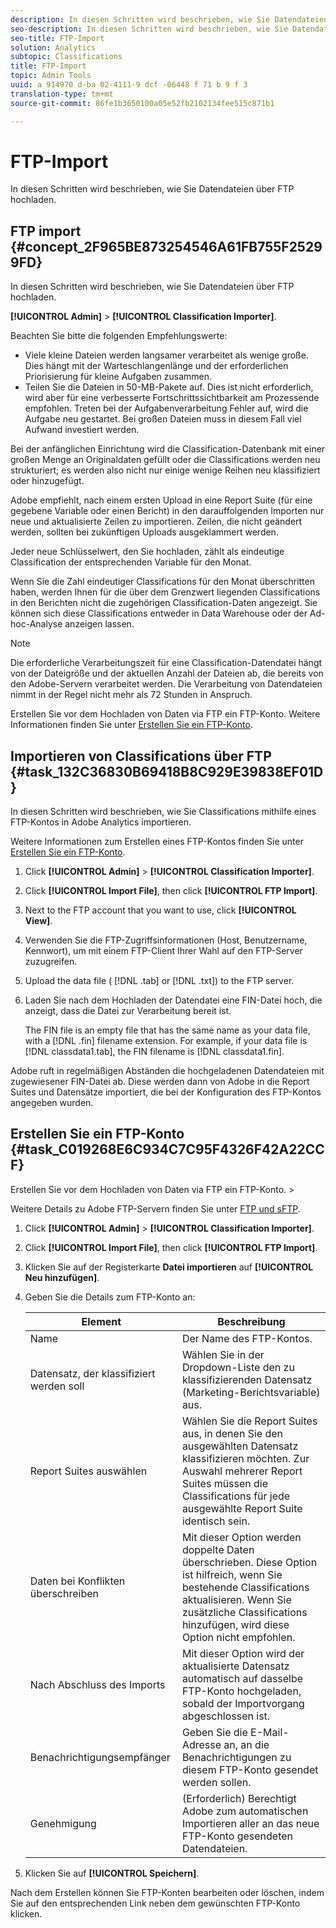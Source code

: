 ```yaml
---
description: In diesen Schritten wird beschrieben, wie Sie Datendateien über FTP hochladen.
seo-description: In diesen Schritten wird beschrieben, wie Sie Datendateien über FTP hochladen.
seo-title: FTP-Import
solution: Analytics
subtopic: Classifications
title: FTP-Import
topic: Admin Tools
uuid: a 914970 d-ba 02-4111-9 dcf -06448 f 71 b 9 f 3
translation-type: tm+mt
source-git-commit: 86fe1b3650100a05e52fb2102134fee515c871b1

---
```



# FTP-Import

In diesen Schritten wird beschrieben, wie Sie Datendateien über FTP hochladen.

## FTP import {#concept_2F965BE873254546A61FB755F25299FD}

In diesen Schritten wird beschrieben, wie Sie Datendateien über FTP hochladen.

**[!UICONTROL Admin]** &gt; **[!UICONTROL Classification Importer]**.

Beachten Sie bitte die folgenden Empfehlungswerte:

* Viele kleine Dateien werden langsamer verarbeitet als wenige große. Dies hängt mit der Warteschlangenlänge und der erforderlichen Priorisierung für kleine Aufgaben zusammen.
* Teilen Sie die Dateien in 50-MB-Pakete auf. Dies ist nicht erforderlich, wird aber für eine verbesserte Fortschrittssichtbarkeit am Prozessende empfohlen. Treten bei der Aufgabenverarbeitung Fehler auf, wird die Aufgabe neu gestartet. Bei großen Dateien muss in diesem Fall viel Aufwand investiert werden.

Bei der anfänglichen Einrichtung wird die Classification-Datenbank mit einer großen Menge an Originaldaten gefüllt oder die Classifications werden neu strukturiert; es werden also nicht nur einige wenige Reihen neu klassifiziert oder hinzugefügt.

Adobe empfiehlt, nach einem ersten Upload in eine Report Suite (für eine gegebene Variable oder einen Bericht) in den darauffolgenden Importen nur neue und aktualisierte Zeilen zu importieren. Zeilen, die nicht geändert werden, sollten bei zukünftigen Uploads ausgeklammert werden.

Jeder neue Schlüsselwert, den Sie hochladen, zählt als eindeutige Classification der entsprechenden Variable für den Monat.

Wenn Sie die Zahl eindeutiger Classifications für den Monat überschritten haben, werden Ihnen für die über dem Grenzwert liegenden Classifications in den Berichten nicht die zugehörigen Classification-Daten angezeigt. Sie können sich diese Classifications entweder in Data Warehouse oder der Ad-hoc-Analyse anzeigen lassen.

>[!NOTE]
>
>Die erforderliche Verarbeitungszeit für eine Classification-Datendatei hängt von der Dateigröße und der aktuellen Anzahl der Dateien ab, die bereits von den Adobe-Servern verarbeitet werden. Die Verarbeitung von Datendateien nimmt in der Regel nicht mehr als 72 Stunden in Anspruch.

Erstellen Sie vor dem Hochladen von Daten via FTP ein FTP-Konto. Weitere Informationen finden Sie unter [Erstellen Sie ein FTP-Konto](../../../components/c-classifications2/c-classifications-importer/c-uploading-saint-data-files-via-ftp.md#task_C019268E6C934C7C95F4326F42A22CCF).

## Importieren von Classifications über FTP {#task_132C36830B69418B8C929E39838EF01D}

<!-- 

t_upload_a_saint_data_file_via_ftp.xml

 -->

In diesen Schritten wird beschrieben, wie Sie Classifications mithilfe eines FTP-Kontos in Adobe Analytics importieren.

Weitere Informationen zum Erstellen eines FTP-Kontos finden Sie unter [Erstellen Sie ein FTP-Konto](../../../components/c-classifications2/c-classifications-importer/c-uploading-saint-data-files-via-ftp.md#task_C019268E6C934C7C95F4326F42A22CCF).

1. Click **[!UICONTROL Admin]** &gt; **[!UICONTROL Classification Importer]**.
1. Click **[!UICONTROL Import File]**, then click **[!UICONTROL FTP Import]**.
1. Next to the FTP account that you want to use, click **[!UICONTROL View]**.
1. Verwenden Sie die FTP-Zugriffsinformationen (Host, Benutzername, Kennwort), um mit einem FTP-Client Ihrer Wahl auf den FTP-Server zuzugreifen.
1. Upload the data file ( [!DNL .tab] or [!DNL .txt]) to the FTP server.
1. Laden Sie nach dem Hochladen der Datendatei eine FIN-Datei hoch, die anzeigt, dass die Datei zur Verarbeitung bereit ist.

   The FIN file is an empty file that has the same name as your data file, with a [!DNL .fin] filename extension. For example, if your data file is [!DNL classdata1.tab], the FIN filename is [!DNL classdata1.fin].

Adobe ruft in regelmäßigen Abständen die hochgeladenen Datendateien mit zugewiesener FIN-Datei ab. Diese werden dann von Adobe in die Report Suites und Datensätze importiert, die bei der Konfiguration des FTP-Kontos angegeben wurden.

## Erstellen Sie ein FTP-Konto {#task_C019268E6C934C7C95F4326F42A22CCF}

Erstellen Sie vor dem Hochladen von Daten via FTP ein FTP-Konto. &gt;

<!-- 

t_create_an_ftp_account.xml

 -->

Weitere Details zu Adobe FTP-Servern finden Sie unter [FTP und sFTP](https://marketing.adobe.com/resources/help/en_US/whitepapers/ftp/).

1. Click **[!UICONTROL Admin]** &gt; **[!UICONTROL Classification Importer]**.
1. Click **[!UICONTROL Import File]**, then click **[!UICONTROL FTP Import]**.
1. Klicken Sie auf der Registerkarte **Datei importieren** auf **[!UICONTROL Neu hinzufügen]**.
1. Geben Sie die Details zum FTP-Konto an:

   | Element | Beschreibung |
   |---|---|
   | Name | Der Name des FTP-Kontos. |
   | Datensatz, der klassifiziert werden soll | Wählen Sie in der Dropdown-Liste den zu klassifizierenden Datensatz (Marketing-Berichtsvariable) aus. |
   | Report Suites auswählen | Wählen Sie die Report Suites aus, in denen Sie den ausgewählten Datensatz klassifizieren möchten. Zur Auswahl mehrerer Report Suites müssen die Classifications für jede ausgewählte Report Suite identisch sein. |
   | Daten bei Konflikten überschreiben | Mit dieser Option werden doppelte Daten überschrieben. Diese Option ist hilfreich, wenn Sie bestehende Classifications aktualisieren. Wenn Sie zusätzliche Classifications hinzufügen, wird diese Option nicht empfohlen. |
   | Nach Abschluss des Imports | Mit dieser Option wird der aktualisierte Datensatz automatisch auf dasselbe FTP-Konto hochgeladen, sobald der Importvorgang abgeschlossen ist. |
   | Benachrichtigungsempfänger | Geben Sie die E-Mail-Adresse an, an die Benachrichtigungen zu diesem FTP-Konto gesendet werden sollen. |
   | Genehmigung | (Erforderlich) Berechtigt Adobe zum automatischen Importieren aller an das neue FTP-Konto gesendeten Datendateien. |

1. Klicken Sie auf **[!UICONTROL Speichern]**.

Nach dem Erstellen können Sie FTP-Konten bearbeiten oder löschen, indem Sie auf den entsprechenden Link neben dem gewünschten FTP-Konto klicken.
